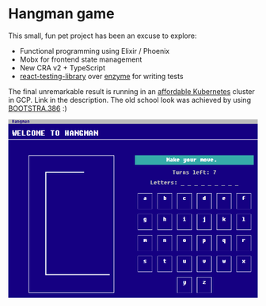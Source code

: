 # Hangman game
  
This small, fun pet project has been an excuse to explore:
* Functional programming using Elixir / Phoenix
* Mobx for frontend state management
* New CRA v2 + TypeScript
* [react-testing-library](https://github.com/kentcdodds/react-testing-library) over [enzyme](https://github.com/airbnb/enzyme) for writing tests

The final unremarkable result is running in an [affordable Kubernetes](https://github.com/aldis-ameriks/affordable-kubernetes) cluster in GCP. Link in the description.
The old school look was achieved by using [BOOTSTRA.386](https://github.com/kristopolous/BOOTSTRA.386) :)

![alt text](./hangman.png)
